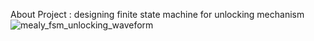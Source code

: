 About Project : designing finite state machine for unlocking mechanism 
![mealy_fsm_unlocking_waveform](https://github.com/user-attachments/assets/09a6af54-8461-42b0-95d9-f4ca3d6a6ef1)
